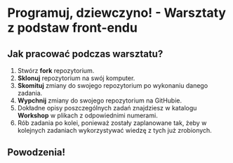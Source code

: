 # Programuj, dziewczyno! - Warsztaty z podstaw front-endu 

## Jak pracować podczas warsztatu?

1. Stwórz **fork** repozytorium.
2. **Sklonuj** repozytorium na swój komputer.
3. **Skomituj** zmiany do swojego repozytorium po wykonaniu danego zadania.
4. **Wypchnij** zmiany do swojego repozytorium na GitHubie.
5. Dokładne opisy poszczególnych zadań znajdziesz w katalogu **Workshop** w plikach z odpowiednimi numerami.
6. Rób zadania po kolei, ponieważ zostały zaplanowane tak, żeby w kolejnych zadaniach wykorzystywać wiedzę z tych już zrobionych. 

## Powodzenia!

